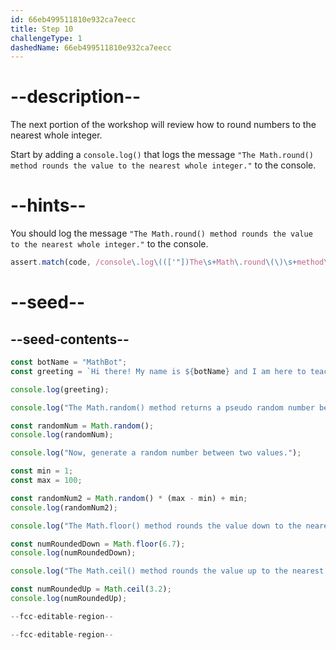 ```yaml
---
id: 66eb499511810e932ca7eecc
title: Step 10
challengeType: 1
dashedName: 66eb499511810e932ca7eecc
---
```


# --description--

The next portion of the workshop will review how to round numbers to the nearest whole integer.

Start by adding a `console.log()` that logs the message `"The Math.round() method rounds the value to the nearest whole integer."` to the console.

# --hints--

You should log the message `"The Math.round() method rounds the value to the nearest whole integer."` to the console.

```js
assert.match(code, /console\.log\((['"])The\s+Math\.round\(\)\s+method\s+rounds\s+the\s+value\s+to\s+the\s+nearest\s+whole\s+integer\.\1\)/);
```

# --seed--

## --seed-contents--

```js
const botName = "MathBot";
const greeting = `Hi there! My name is ${botName} and I am here to teach you about the Math object!`;

console.log(greeting);

console.log("The Math.random() method returns a pseudo random number between 0 and less than 1.");

const randomNum = Math.random();
console.log(randomNum);

console.log("Now, generate a random number between two values.");

const min = 1;
const max = 100;

const randomNum2 = Math.random() * (max - min) + min;
console.log(randomNum2);

console.log("The Math.floor() method rounds the value down to the nearest whole integer.");

const numRoundedDown = Math.floor(6.7);
console.log(numRoundedDown);

console.log("The Math.ceil() method rounds the value up to the nearest whole integer.");

const numRoundedUp = Math.ceil(3.2);
console.log(numRoundedUp);

--fcc-editable-region--

--fcc-editable-region--
```
